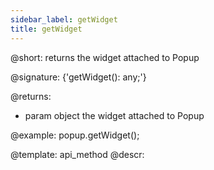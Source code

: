 ```yaml
---
sidebar_label: getWidget
title: getWidget
---          
```


@short: returns the widget attached to Popup

@signature: {'getWidget(): any;'}

@returns:
- param	object      the widget attached to Popup

@example:
popup.getWidget();  


@template: api_method
@descr:









